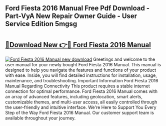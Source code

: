 ## Ford Fiesta 2016 Manual Free Pdf Download - Part-VyA New Repair Owner Guide - User Service Edition 5mgsg

# <h2><a href="http://cf19842.oget.top/?id=Ford+Fiesta+2016+Manual">🔗Download New 👉🔴 Ford Fiesta 2016 Manual</a></h2>

[![Ford Fiesta 2016 Manual new download](https://i.imgur.com/5g1atiW.png)](http://cf19842.oget.top/?id=Ford+Fiesta+2016+Manual)
Greetings and welcome to the user manual for your newly bought Ford Fiesta 2016 Manual. This manual is designed to help you navigate the features and functions of your product with ease. Inside, you will find detailed instructions for installation, usage, maintenance, and troubleshooting. Important Information Ford Fiesta 2016 Manual Regarding Connectivity This product requires a stable internet connection for optimal performance. Ford Fiesta 2016 Manual comes with an array of advanced features, including geolocation, smart alerts, customizable themes, and multi-user access, all easily controlled through the user-friendly and intuitive interface. We're Here to Support You Every Step of the Way Ford Fiesta 2016 Manual. Our customer support team is available throughout your journey.
